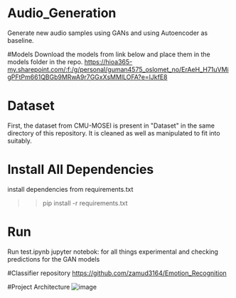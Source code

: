 # Audio_Generation
Generate new audio samples using GANs and using Autoencoder as baseline.

#Models
Download the models from link below and place them in the models folder in the repo.
https://hioa365-my.sharepoint.com/:f:/g/personal/guman4575_oslomet_no/ErAeH_H71uVMigPFtPm661QBGb9MRwA9r7GGxXsMMlLOFA?e=lJkfE8

# Dataset 
First, the dataset from CMU-MOSEI is present in "Dataset" in the same directory of this repository. It is cleaned as well as manipulated to fit into suitably.

# Install All Dependencies
install dependencies from requirements.txt
>> pip install -r requirements.txt

# Run
Run test.ipynb jupyter notebok:  for all things experimental and checking predictions for the GAN models 


#Classifier repository
https://github.com/zamud3164/Emotion_Recognition

#Project Architecture
![image](https://github.com/Guneshwar24/Audio_Generation_emotion/assets/43294135/07517137-d251-4ecb-b2f2-0419fbf977f6)
